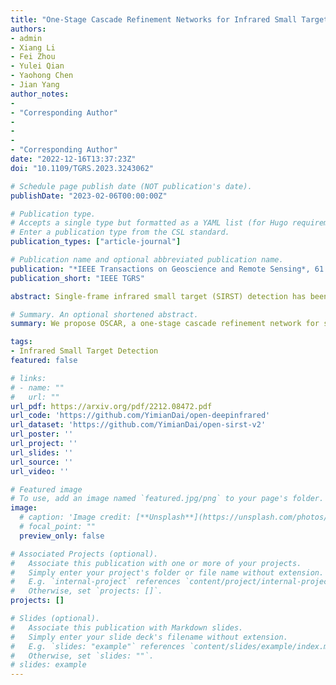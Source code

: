 ```yaml
---
title: "One-Stage Cascade Refinement Networks for Infrared Small Target Detection"
authors:
- admin
- Xiang Li
- Fei Zhou
- Yulei Qian
- Yaohong Chen
- Jian Yang
author_notes:
- 
- "Corresponding Author"
- 
- 
- 
- "Corresponding Author"
date: "2022-12-16T13:37:23Z"
doi: "10.1109/TGRS.2023.3243062"

# Schedule page publish date (NOT publication's date).
publishDate: "2023-02-06T00:00:00Z"

# Publication type.
# Accepts a single type but formatted as a YAML list (for Hugo requirements).
# Enter a publication type from the CSL standard.
publication_types: ["article-journal"]

# Publication name and optional abbreviated publication name.
publication: "*IEEE Transactions on Geoscience and Remote Sensing*, 61: 1-17."
publication_short: "IEEE TGRS"

abstract: Single-frame infrared small target (SIRST) detection has been a challenging task due to a lack of inherent characteristics, imprecise bounding box regression, a scarcity of real-world datasets, and sensitive localization evaluation. In this article, we propose a comprehensive solution to these challenges. First, we find that the existing anchor-free label assignment method is prone to mislabeling small targets as background, leading to their omission by detectors. To overcome this issue, we propose an all-scale pseudobox-based label assignment scheme that relaxes the constraints on the scale and decouples the spatial assignment from the size of the ground-truth target. Second, motivated by the structured prior of feature pyramids, we introduce the one-stage cascade refinement network (OSCAR), which uses the high-level head as soft proposal for the low-level refinement head. This allows OSCAR to process the same target in a cascade coarse-to-fine manner. Finally, we present a new research benchmark for infrared small target detection, consisting of the SIRST-V2 dataset of real-world, high-resolution single-frame targets, the normalized contrast evaluation metric, and the DeepInfrared toolkit for detection. We conduct extensive ablation studies to evaluate the components of OSCAR and compare its performance to state-of-the-art model- and data-driven methods on the SIRST-V2 benchmark. Our results demonstrate that a top-down cascade refinement framework can improve the accuracy of infrared small target detection without sacrificing efficiency. The DeepInfrared toolkit, dataset, and trained models are available at <https://github.com/YimianDai/open-deepinfrared>.

# Summary. An optional shortened abstract.
summary: We propose OSCAR, a one-stage cascade refinement network for single-frame infrared small target detection, along with a new benchmark consisting of the SIRST-V2 dataset, normalized contrast evaluation metric, and DeepInfrared toolkit.

tags:
- Infrared Small Target Detection
featured: false

# links:
# - name: ""
#   url: ""
url_pdf: https://arxiv.org/pdf/2212.08472.pdf
url_code: 'https://github.com/YimianDai/open-deepinfrared'
url_dataset: 'https://github.com/YimianDai/open-sirst-v2'
url_poster: ''
url_project: ''
url_slides: ''
url_source: ''
url_video: ''

# Featured image
# To use, add an image named `featured.jpg/png` to your page's folder. 
image:
  # caption: 'Image credit: [**Unsplash**](https://unsplash.com/photos/jdD8gXaTZsc)'
  # focal_point: ""
  preview_only: false

# Associated Projects (optional).
#   Associate this publication with one or more of your projects.
#   Simply enter your project's folder or file name without extension.
#   E.g. `internal-project` references `content/project/internal-project/index.md`.
#   Otherwise, set `projects: []`.
projects: []

# Slides (optional).
#   Associate this publication with Markdown slides.
#   Simply enter your slide deck's filename without extension.
#   E.g. `slides: "example"` references `content/slides/example/index.md`.
#   Otherwise, set `slides: ""`.
# slides: example
---
```

